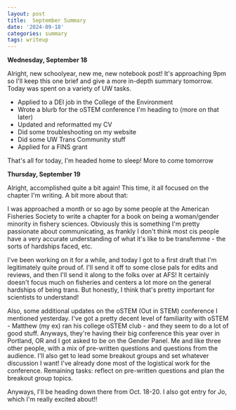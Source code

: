 ```yaml
---
layout: post
title:  September Summary
date: '2024-09-18'
categories: summary
tags: writeup
---
```


**Wednesday, September 18**

Alright, new schoolyear, new me, new notebook post! It's approaching 9pm so I'll keep this one brief and give a more in-depth summary tomorrow. Today was spent on a variety of UW tasks. 
- Applied to a DEI job in the College of the Environment
- Wrote a blurb for the oSTEM conference I'm heading to (more on that later)
- Updated and reformatted my CV
- Did some troubleshooting on my website
- Did some UW Trans Community stuff
- Applied for a FINS grant

That's all for today, I'm headed home to sleep! More to come tomorrow

**Thursday, September 19**

Alright, accomplished quite a bit again! This time, it all focused on the chapter I'm writing. A bit more about that:

I was approached a month or so ago by some people at the American Fisheries Society to write a chapter for a book on being a woman/gender minority in fishery sciences. Obviously this is something I'm pretty passionate about communicating, as frankly I don't think most cis people have a very accurate understanding of what it's like to be transfemme - the sorts of hardships faced, etc. 

I've been working on it for a while, and today I got to a first draft that I'm legitimately quite proud of. I'll send it off to some close pals for edits and reviews, and then I'll send it along to the folks over at AFS! It certainly doesn't focus much on fisheries and centers a lot more on the general hardships of being trans. But honestly, I think that's pretty important for scientists to understand!

Also, some additional updates on the oSTEM (Out in STEM) conference I mentioned yesterday. I've got a pretty decent level of familiarity with oSTEM - Matthew (my ex) ran his college oSTEM club - and they seem to do a lot of good stuff. Anyways, they're having their big conference this year over in Portland, OR and I got asked to be on the Gender Panel. Me and like three other people, with a mix of pre-written questions and questions from the audience. I'll also get to lead some breakout groups and set whatever discussion I want! I've already done most of the logistical work for the conference. Remaining tasks: reflect on pre-written questions and plan the breakout group topics. 

Anyways, I'll be heading down there from Oct. 18-20. I also got entry for Jo, which I'm really excited about!!